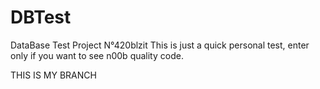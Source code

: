# DBTest
DataBase Test Project N°420blzit
This is just a quick personal test, enter only if you want to see n00b quality code.

THIS IS MY BRANCH
